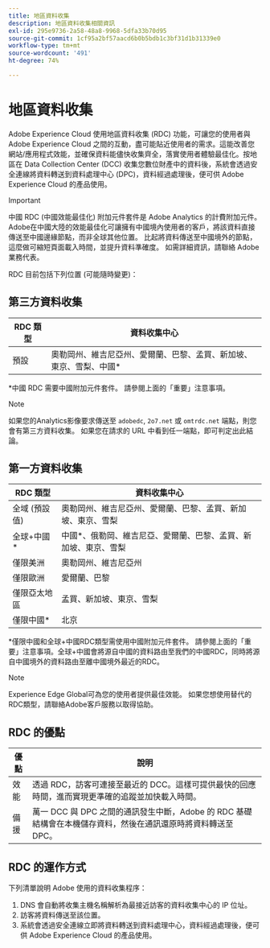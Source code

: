 ```yaml
---
title: 地區資料收集
description: 地區資料收集相關資訊
exl-id: 295e9736-2a58-48a8-9968-5dfa33b70d95
source-git-commit: 1cf95a2bf57aacd6b0b5bdb1c3bf31d1b31339e0
workflow-type: tm+mt
source-wordcount: '491'
ht-degree: 74%

---
```


# 地區資料收集

Adobe Experience Cloud 使用地區資料收集 (RDC) 功能，可讓您的使用者與 Adobe Experience Cloud 之間的互動，盡可能貼近使用者的需求。這能改善您網站/應用程式效能，並確保資料能儘快收集齊全，落實使用者體驗最佳化。按地區在 Data Collection Center (DCC) 收集您數位財產中的資料後，系統會透過安全連線將資料轉送到資料處理中心 (DPC)，資料經過處理後，便可供 Adobe Experience Cloud 的產品使用。

>[!IMPORTANT]
>
>中國 RDC (中國效能最佳化) 附加元件套件是 Adobe Analytics 的計費附加元件。 Adobe在中國大陸的效能最佳化可讓擁有中國境內使用者的客戶，將該資料直接傳送至中國邊緣節點，而非全球其他位置。 比起將資料傳送至中國境外的節點，這麼做可縮短頁面載入時間，並提升資料準確度。 如需詳細資訊，請聯絡 Adobe 業務代表。

RDC 目前包括下列位置 (可能隨時變更)：

## 第三方資料收集

| RDC 類型 | 資料收集中心 |
|---------------------|-------------------|
| 預設 | 奧勒岡州、維吉尼亞州、愛爾蘭、巴黎、孟買、新加坡、東京、雪梨、中國* |

*中國 RDC 需要中國附加元件套件。 請參閱上面的「重要」注意事項。

>[!NOTE]
>
>如果您的Analytics影像要求傳送至 `adobedc`, `2o7.net` 或 `omtrdc.net` 端點，則您會有第三方資料收集。 如果您在請求的 URL 中看到任一端點，即可判定出此結論。

## 第一方資料收集

| RDC 類型 | 資料收集中心 |
|---------------------|-------------------|
| 全域 (預設值) | 奧勒岡州、維吉尼亞州、愛爾蘭、巴黎、孟買、新加坡、東京、雪梨 |
| 全球+中國* | 中國*、俄勒岡、維吉尼亞、愛爾蘭、巴黎、孟買、新加坡、東京、雪梨 |
| 僅限美洲 | 奧勒岡州、維吉尼亞州 |
| 僅限歐洲 | 愛爾蘭、巴黎 |
| 僅限亞太地區 | 孟買、新加坡、東京、雪梨 |
| 僅限中國* | 北京 |

*僅限中國和全球+中國RDC類型需使用中國附加元件套件。 請參閱上面的「重要」注意事項。全球+中國會將源自中國的資料路由至我們的中國RDC，同時將源自中國境外的資料路由至離中國境外最近的RDC。

>[!NOTE]
>
>Experience Edge Global可為您的使用者提供最佳效能。  如果您想使用替代的RDC類型，請聯絡Adobe客戶服務以取得協助。

## RDC 的優點

| 優點 | 說明 |
| --- | --- |
| 效能 | 透過 RDC，訪客可連接至最近的 DCC。這樣可提供最快的回應時間，進而實現更準確的追蹤並加快載入時間。 |
| 備援 | 萬一 DCC 與 DPC 之間的通訊發生中斷，Adobe 的 RDC 基礎結構會在本機儲存資料，然後在通訊還原時將資料轉送至 DPC。 |

## RDC 的運作方式

下列清單說明 Adobe 使用的資料收集程序：

1. DNS 會自動將收集主機名稱解析為最接近訪客的資料收集中心的 IP 位址。
1. 訪客將資料傳送至該位置。
1. 系統會透過安全連線立即將資料轉送到資料處理中心，資料經過處理後，便可供 Adobe Experience Cloud 的產品使用。
